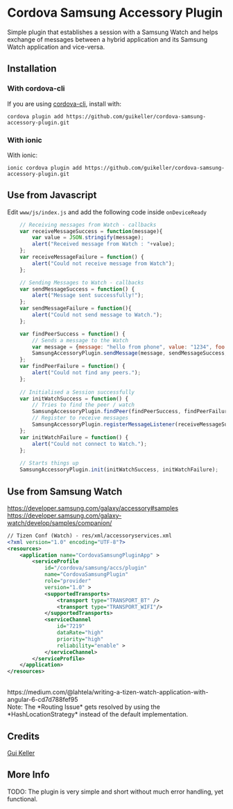 # Cordova Samsung Accessory Plugin

Simple plugin that establishes a session with a Samsung Watch and helps exchange of messages between a hybrid application and its Samsung Watch application and vice-versa.

## Installation

### With cordova-cli

If you are using [cordova-cli](https://github.com/apache/cordova-cli), install
with:

    cordova plugin add https://github.com/guikeller/cordova-samsung-accessory-plugin.git

### With ionic

With ionic:

    ionic cordova plugin add https://github.com/guikeller/cordova-samsung-accessory-plugin.git

## Use from Javascript
Edit `www/js/index.js` and add the following code inside `onDeviceReady`
```js
    // Receiving messages from Watch - callbacks
    var receiveMessageSuccess = function(message){
        var value = JSON.stringify(message);
        alert("Received message from Watch : "+value);
    };
    var receiveMessageFailure = function() {
        alert("Could not receive message from Watch");
    };

    // Sending Messages to Watch - callbacks
    var sendMessageSuccess = function() {
        alert("Message sent successfully!");
    };
    var sendMessageFailure = function(){
        alert("Could not send message to Watch.");
    };

    var findPeerSuccess = function() {
        // Sends a message to the Watch
        var message = {message: "hello from phone", value: "1234", foo: "bar"};
        SamsungAccessoryPlugin.sendMessage(message, sendMessageSuccess, sendMessageFailure);    
    };
    var findPeerFailure = function() {
        alert("Could not find any peers.");
    };
    
    // Initialised a Session successfully
    var initWatchSuccess = function() {
        // Tries to find the peer / watch
        SamsungAccessoryPlugin.findPeer(findPeerSuccess, findPeerFailure);
	    // Register to receive messages
        SamsungAccessoryPlugin.registerMessageListener(receiveMessageSuccess, receiveMessageFailure);
    };
    var initWatchFailure = function() {
        alert("Could not connect to Watch.");
    };
    
    // Starts things up
    SamsungAccessoryPlugin.init(initWatchSuccess, initWatchFailure);
```
## Use from Samsung Watch

https://developer.samsung.com/galaxy/accessory#samples
<br>
https://developer.samsung.com/galaxy-watch/develop/samples/companion/
<br>

```xml
// Tizen Conf (Watch) - res/xml/accessoryservices.xml
<?xml version="1.0" encoding="UTF-8"?>
<resources>
    <application name="CordovaSamsungPluginApp" >
        <serviceProfile
            id="/cordova/samsung/accs/plugin"
            name="CordovaSamsungPlugin"
            role="provider"
            version="1.0" >
            <supportedTransports>
                <transport type="TRANSPORT_BT" />
                <transport type="TRANSPORT_WIFI"/>
            </supportedTransports>
            <serviceChannel
                id="7219"
                dataRate="high"
                priority="high"
                reliability="enable" >
            </serviceChannel>
        </serviceProfile>
    </application>
</resources>
```

<br>
https://medium.com/@lahtela/writing-a-tizen-watch-application-with-angular-6-cd7d788fef95
<br>
Note: The *Routing Issue* gets resolved by using the *HashLocationStrategy* instead of the default implementation.

## Credits
[Gui Keller](https://www.github.com/guikeller)

## More Info
TODO: The plugin is very simple and short without much error handling, yet functional. 
